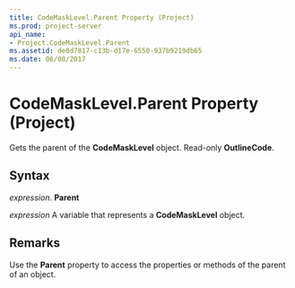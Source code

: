 ```yaml
---
title: CodeMaskLevel.Parent Property (Project)
ms.prod: project-server
api_name:
- Project.CodeMaskLevel.Parent
ms.assetid: de0d7817-c13b-d17e-6550-937b9219db65
ms.date: 06/08/2017
---
```



# CodeMaskLevel.Parent Property (Project)

Gets the parent of the **CodeMaskLevel** object. Read-only **OutlineCode**.


## Syntax

 _expression_. **Parent**

 _expression_ A variable that represents a **CodeMaskLevel** object.


## Remarks

Use the **Parent** property to access the properties or methods of the parent of an object.


